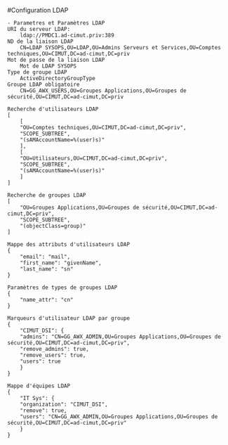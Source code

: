 #Configuration LDAP

    - Parametres et Paramètres LDAP
    URI du serveur LDAP:
        ldap://PMDC1.ad-cimut.priv:389
    ND de la liaison LDAP
        CN=LDAP SYSOPS,OU=LDAP,OU=Admins Serveurs et Services,OU=Comptes techniques,OU=CIMUT,DC=ad-cimut,DC=priv
    Mot de passe de la liaison LDAP
        Mot de LDAP SYSOPS
    Type de groupe LDAP
        ActiveDirectoryGroupType
    Groupe LDAP obligatoire
        CN=GG_AWX_USERS,OU=Groupes Applications,OU=Groupes de sécurité,OU=CIMUT,DC=ad-cimut,DC=priv

    Recherche d'utilisateurs LDAP
    [
        [
        "OU=Comptes techniques,OU=CIMUT,DC=ad-cimut,DC=priv",
        "SCOPE_SUBTREE",
        "(sAMAccountName=%(user)s)"
        ],
        [
        "OU=Utilisateurs,OU=CIMUT,DC=ad-cimut,DC=priv",
        "SCOPE_SUBTREE",
        "(sAMAccountName=%(user)s)"
        ]
    ]

    Recherche de groupes LDAP
    [
        "OU=Groupes Applications,OU=Groupes de sécurité,OU=CIMUT,DC=ad-cimut,DC=priv",
        "SCOPE_SUBTREE",
        "(objectClass=group)"
    ]

    Mappe des attributs d'utilisateurs LDAP
    {
        "email": "mail",
        "first_name": "givenName",
        "last_name": "sn"
    }

    Paramètres de types de groupes LDAP
    {
        "name_attr": "cn"
    }

    Marqueurs d'utilisateur LDAP par groupe
    {
        "CIMUT_DSI": {
        "admins": "CN=GG_AWX_ADMIN,OU=Groupes Applications,OU=Groupes de sécurité,OU=CIMUT,DC=ad-cimut,DC=priv",
        "remove_admins": true,
        "remove_users": true,
        "users": true
        }
    }

    Mappe d'équipes LDAP
    {
        "IT Sys": {
        "organization": "CIMUT_DSI",
        "remove": true,
        "users": "CN=GG_AWX_ADMIN,OU=Groupes Applications,OU=Groupes de sécurité,OU=CIMUT,DC=ad-cimut,DC=priv"
        }
    }